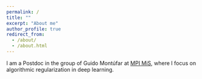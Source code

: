 ```yaml
---
permalink: /
title: ""
excerpt: "About me"
author_profile: true
redirect_from: 
  - /about/
  - /about.html
---
```


I am a Postdoc in the group of Guido Mont&uacute;far at [MPI MiS](https://www.mis.mpg.de/montufar/index.html), where I focus on algorithmic regularization in deep learning.


